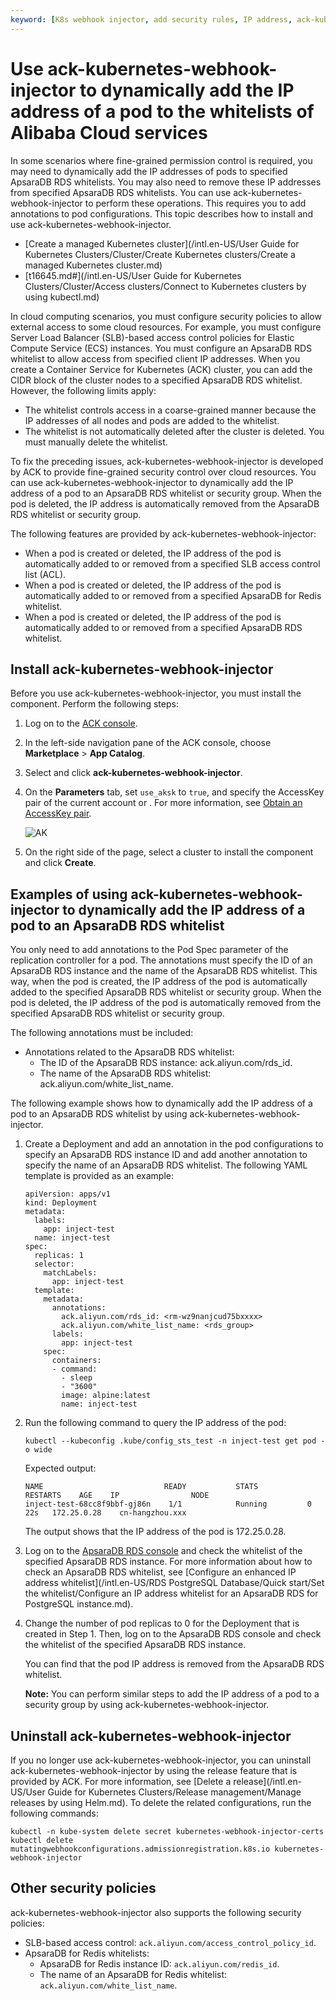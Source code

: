 ```yaml
---
keyword: [K8s webhook injector, add security rules, IP address, ack-kubernetes-webhook-injector]
---
```


# Use ack-kubernetes-webhook-injector to dynamically add the IP address of a pod to the whitelists of Alibaba Cloud services

In some scenarios where fine-grained permission control is required, you may need to dynamically add the IP addresses of pods to specified ApsaraDB RDS whitelists. You may also need to remove these IP addresses from specified ApsaraDB RDS whitelists. You can use ack-kubernetes-webhook-injector to perform these operations. This requires you to add annotations to pod configurations. This topic describes how to install and use ack-kubernetes-webhook-injector.

-   [Create a managed Kubernetes cluster](/intl.en-US/User Guide for Kubernetes Clusters/Cluster/Create Kubernetes clusters/Create a managed Kubernetes cluster.md)
-   [t16645.md\#](/intl.en-US/User Guide for Kubernetes Clusters/Cluster/Access clusters/Connect to Kubernetes clusters by using kubectl.md)

In cloud computing scenarios, you must configure security policies to allow external access to some cloud resources. For example, you must configure Server Load Balancer \(SLB\)-based access control policies for Elastic Compute Service \(ECS\) instances. You must configure an ApsaraDB RDS whitelist to allow access from specified client IP addresses. When you create a Container Service for Kubernetes \(ACK\) cluster, you can add the CIDR block of the cluster nodes to a specified ApsaraDB RDS whitelist. However, the following limits apply:

-   The whitelist controls access in a coarse-grained manner because the IP addresses of all nodes and pods are added to the whitelist.
-   The whitelist is not automatically deleted after the cluster is deleted. You must manually delete the whitelist.

To fix the preceding issues, ack-kubernetes-webhook-injector is developed by ACK to provide fine-grained security control over cloud resources. You can use ack-kubernetes-webhook-injector to dynamically add the IP address of a pod to an ApsaraDB RDS whitelist or security group. When the pod is deleted, the IP address is automatically removed from the ApsaraDB RDS whitelist or security group.

The following features are provided by ack-kubernetes-webhook-injector:

-   When a pod is created or deleted, the IP address of the pod is automatically added to or removed from a specified SLB access control list \(ACL\).
-   When a pod is created or deleted, the IP address of the pod is automatically added to or removed from a specified ApsaraDB for Redis whitelist.
-   When a pod is created or deleted, the IP address of the pod is automatically added to or removed from a specified ApsaraDB RDS whitelist.

## Install ack-kubernetes-webhook-injector

Before you use ack-kubernetes-webhook-injector, you must install the component. Perform the following steps:

1.  Log on to the [ACK console](https://cs.console.aliyun.com).

2.  In the left-side navigation pane of the ACK console, choose **Marketplace** \> **App Catalog**.

3.  Select and click **ack-kubernetes-webhook-injector**.

4.  On the **Parameters** tab, set `use_aksk` to `true`, and specify the AccessKey pair of the current account or . For more information, see [Obtain an AccessKey pair]().

    ![AK](https://static-aliyun-doc.oss-accelerate.aliyuncs.com/assets/img/en-US/6523149061/p179747.png)

5.  On the right side of the page, select a cluster to install the component and click **Create**.


## Examples of using ack-kubernetes-webhook-injector to dynamically add the IP address of a pod to an ApsaraDB RDS whitelist

You only need to add annotations to the Pod Spec parameter of the replication controller for a pod. The annotations must specify the ID of an ApsaraDB RDS instance and the name of the ApsaraDB RDS whitelist. This way, when the pod is created, the IP address of the pod is automatically added to the specified ApsaraDB RDS whitelist or security group. When the pod is deleted, the IP address of the pod is automatically removed from the specified ApsaraDB RDS whitelist or security group.

The following annotations must be included:

-   Annotations related to the ApsaraDB RDS whitelist:
    -   The ID of the ApsaraDB RDS instance: ack.aliyun.com/rds\_id.
    -   The name of the ApsaraDB RDS whitelist: ack.aliyun.com/white\_list\_name.

The following example shows how to dynamically add the IP address of a pod to an ApsaraDB RDS whitelist by using ack-kubernetes-webhook-injector.

1.  Create a Deployment and add an annotation in the pod configurations to specify an ApsaraDB RDS instance ID and add another annotation to specify the name of an ApsaraDB RDS whitelist. The following YAML template is provided as an example:

    ```
    apiVersion: apps/v1
    kind: Deployment
    metadata:
      labels:
        app: inject-test
      name: inject-test
    spec:
      replicas: 1
      selector:
        matchLabels:
          app: inject-test
      template:
        metadata:
          annotations:
            ack.aliyun.com/rds_id: <rm-wz9nanjcud75bxxxx>
            ack.aliyun.com/white_list_name: <rds_group>
          labels:
            app: inject-test
        spec:
          containers:
          - command:
            - sleep
            - "3600"
            image: alpine:latest
            name: inject-test
    ```

2.  Run the following command to query the IP address of the pod:

    ```
    kubectl --kubeconfig .kube/config_sts_test -n inject-test get pod -o wide
    ```

    Expected output:

    ```
    NAME                           READY           STATS        RESTARTS    AGE    IP                NODE
    inject-test-68cc8f9bbf-gj86n    1/1            Running         0        22s   172.25.0.28    cn-hangzhou.xxx
    ```

    The output shows that the IP address of the pod is 172.25.0.28.

3.  Log on to the [ApsaraDB RDS console](https://rdsnext.console.aliyun.com/?spm=5176.2020520152.nav-right.2.469016ddzrU6KW#/detail/rm-bp12685y16w4zjz9d/security/whiteList?region=cn-hangzhou) and check the whitelist of the specified ApsaraDB RDS instance. For more information about how to check an ApsaraDB RDS whitelist, see [Configure an enhanced IP address whitelist](/intl.en-US/RDS PostgreSQL Database/Quick start/Set the whitelist/Configure an IP address whitelist for an ApsaraDB RDS for PostgreSQL instance.md).

4.  Change the number of pod replicas to 0 for the Deployment that is created in Step 1. Then, log on to the ApsaraDB RDS console and check the whitelist of the specified ApsaraDB RDS instance.

    You can find that the pod IP address is removed from the ApsaraDB RDS whitelist.

    **Note:** You can perform similar steps to add the IP address of a pod to a security group by using ack-kubernetes-webhook-injector.


## Uninstall ack-kubernetes-webhook-injector

If you no longer use ack-kubernetes-webhook-injector, you can uninstall ack-kubernetes-webhook-injector by using the release feature that is provided by ACK. For more information, see [Delete a release](/intl.en-US/User Guide for Kubernetes Clusters/Release management/Manage releases by using Helm.md). To delete the related configurations, run the following commands:

```
kubectl -n kube-system delete secret kubernetes-webhook-injector-certs
kubectl delete mutatingwebhookconfigurations.admissionregistration.k8s.io kubernetes-webhook-injector
```

## Other security policies

ack-kubernetes-webhook-injector also supports the following security policies:

-   SLB-based access control: `ack.aliyun.com/access_control_policy_id`.
-   ApsaraDB for Redis whitelists:
    -   ApsaraDB for Redis instance ID: `ack.aliyun.com/redis_id`.
    -   The name of an ApsaraDB for Redis whitelist: `ack.aliyun.com/white_list_name`.

